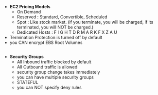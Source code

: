 ##
- **EC2 Pricing Models** 
  - On Demand 
  - Reserved : Standard, Convertible, Scheduled 
  - Spot : Like stock market. (if you terminate, you will be charged, if its terminated, you will NOT be charged.) 
  - Dedicated Hosts : F I G H T D R M A R K F X Z A U  
 - Termination Protection is turned off by default 
 - you CAN encrypt EBS Root Volumes
##
 - **Security Groups**
   - All Inbound traffic blocked by default
   - All Outbound traffic is allowed
   - security group change takes immediately
   - you can have multiple security groups 
   - STATEFUL
   - you can NOT specify deny rules 
